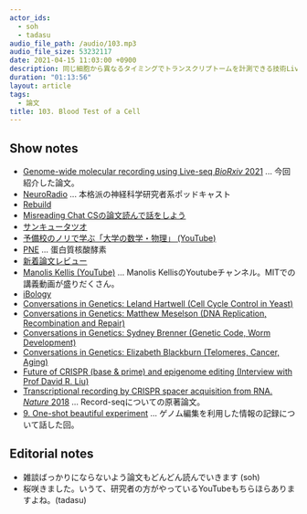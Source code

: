 ```yaml
---
actor_ids:
  - soh
  - tadasu
audio_file_path: /audio/103.mp3
audio_file_size: 53232117
date: 2021-04-15 11:03:00 +0900
description: 同じ細胞から異なるタイミングでトランスクリプトームを計測できる技術Live-seqの原著論文を読みました。
duration: "01:13:56"
layout: article
tags:
  - 論文
title: 103. Blood Test of a Cell
---
```


## Show notes
- [Genome-wide molecular recording using Live-seq _BioRxiv_ 2021](https://www.biorxiv.org/content/10.1101/2021.03.24.436752v1) ... 今回紹介した論文。
- [NeuroRadio](https://neuroradio.tokyo/) ... 本格派の神経科学研究者系ポッドキャスト
- [Rebuild](https://rebuild.fm/)
- [Misreading Chat CSの論文読んで話をしよう](https://misreading.chat/)
- [サンキュータツオ](https://ja.wikipedia.org/wiki/%E3%82%B5%E3%83%B3%E3%82%AD%E3%83%A5%E3%83%BC%E3%82%BF%E3%83%84%E3%82%AA)
- [予備校のノリで学ぶ「大学の数学・物理」 (YouTube)](https://www.youtube.com/channel/UCqmWJJolqAgjIdLqK3zD1QQ)
- [PNE](https://ci.nii.ac.jp/ncid/AN00140437) ... 蛋白質核酸酵素
- [新着論文レビュー](https://first.lifesciencedb.jp/)
- [Manolis Kellis (YouTube)](https://www.youtube.com/channel/UCkKlJ5LHrE3C7fgbnPA5DGA) ... Manolis KellisのYoutubeチャンネル。MITでの講義動画が盛りだくさん。
- [iBology](https://www.ibiology.org/)
- [Conversations in Genetics: Leland Hartwell (Cell Cycle Control in Yeast)](https://www.youtube.com/watch?v=4okAtR2Gwa4)
- [Conversations in Genetics: Matthew Meselson (DNA Replication, Recombination and Repair)](https://www.youtube.com/watch?v=M3ydkf1ihHQ)
- [Conversations in Genetics: Sydney Brenner (Genetic Code, Worm Development)](https://www.youtube.com/watch?v=h7hVqTvwfm4)
- [Conversations in Genetics: Elizabeth Blackburn (Telomeres, Cancer, Aging)](https://www.youtube.com/watch?v=3kgZCtdmgoQ)
- [Future of CRISPR (base & prime) and epigenome editing (Interview with Prof David R. Liu)](https://www.youtube.com/watch?v=ml1svbRo7Lg)
- [Transcriptional recording by CRISPR spacer acquisition from RNA. _Nature_ 2018](https://www.nature.com/articles/s41586-018-0569-1) ... Record-seqについての原著論文。
- [9. One-shot beautiful experiment](https://researchat.fm/episode/9) ... ゲノム編集を利用した情報の記録について話した回。

## Editorial notes
- 雑談ばっかりにならないよう論文もどんどん読んでいきます (soh)
- 桜咲きました。いうて、研究者の方がやっているYouTubeもちらほらありますよね。(tadasu)
